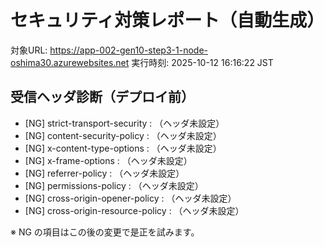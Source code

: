 # セキュリティ対策レポート（自動生成）

対象URL: https://app-002-gen10-step3-1-node-oshima30.azurewebsites.net
実行時刻: 2025-10-12 16:16:22 JST

## 受信ヘッダ診断（デプロイ前）

- [NG] strict-transport-security : （ヘッダ未設定）
- [NG] content-security-policy : （ヘッダ未設定）
- [NG] x-content-type-options : （ヘッダ未設定）
- [NG] x-frame-options : （ヘッダ未設定）
- [NG] referrer-policy : （ヘッダ未設定）
- [NG] permissions-policy : （ヘッダ未設定）
- [NG] cross-origin-opener-policy : （ヘッダ未設定）
- [NG] cross-origin-resource-policy : （ヘッダ未設定）

※ NG の項目はこの後の変更で是正を試みます。
